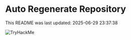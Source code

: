 # Auto Regenerate Repository

This README was last updated: 2025-06-29 23:37:38

 ![TryHackMe](https://tryhackme.com/badge/533634)